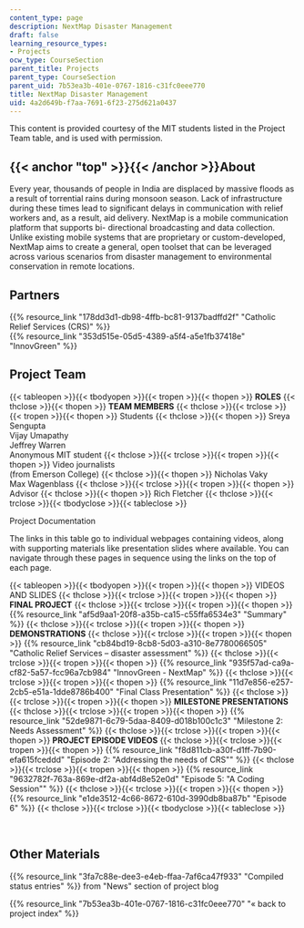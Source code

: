 ```yaml
---
content_type: page
description: NextMap Disaster Management
draft: false
learning_resource_types:
- Projects
ocw_type: CourseSection
parent_title: Projects
parent_type: CourseSection
parent_uid: 7b53ea3b-401e-0767-1816-c31fc0eee770
title: NextMap Disaster Management
uid: 4a2d649b-f7aa-7691-6f23-275d621a0437
---
```

This content is provided courtesy of the MIT students listed in the Project Team table, and is used with permission.

## {{< anchor "top" >}}{{< /anchor >}}About

Every year, thousands of people in India are displaced by massive floods as a result of torrential rains during monsoon season. Lack of infrastructure during these times lead to significant delays in communication with relief workers and, as a result, aid delivery. NextMap is a mobile communication platform that supports bi- directional broadcasting and data collection. Unlike existing mobile systems that are proprietary or custom-developed, NextMap aims to create a general, open toolset that can be leveraged across various scenarios from disaster management to environmental conservation in remote locations.

## Partners

{{% resource_link "178dd3d1-db98-4ffb-bc81-9137badffd2f" "Catholic Relief Services (CRS)" %}}   
{{% resource_link "353d515e-05d5-4389-a5f4-a5e1fb37418e" "InnovGreen" %}}

## Project Team

{{< tableopen >}}{{< tbodyopen >}}{{< tropen >}}{{< thopen >}}
**ROLES**
{{< thclose >}}{{< thopen >}}
**TEAM MEMBERS**
{{< thclose >}}{{< trclose >}}{{< tropen >}}{{< thopen >}}
Students
{{< thclose >}}{{< thopen >}}
Sreya Sengupta   
Vijay Umapathy   
Jeffrey Warren   
Anonymous MIT student
{{< thclose >}}{{< trclose >}}{{< tropen >}}{{< thopen >}}
Video journalists   
(from Emerson College)
{{< thclose >}}{{< thopen >}}
Nicholas Vaky   
Max Wagenblass
{{< thclose >}}{{< trclose >}}{{< tropen >}}{{< thopen >}}
Advisor
{{< thclose >}}{{< thopen >}}
Rich Fletcher
{{< thclose >}}{{< trclose >}}{{< tbodyclose >}}{{< tableclose >}}

Project Documentation

The links in this table go to individual webpages containing videos, along with supporting materials like presentation slides where available. You can navigate through these pages in sequence using the links on the top of each page.

{{< tableopen >}}{{< tbodyopen >}}{{< tropen >}}{{< thopen >}}
VIDEOS AND SLIDES
{{< thclose >}}{{< trclose >}}{{< tropen >}}{{< thopen >}}
**FINAL PROJECT**
{{< thclose >}}{{< trclose >}}{{< tropen >}}{{< thopen >}}
{{% resource_link "af5d9aa1-20f8-a35b-ca15-c55ffa6534e3" "Summary" %}}
{{< thclose >}}{{< trclose >}}{{< tropen >}}{{< thopen >}}
**DEMONSTRATIONS**
{{< thclose >}}{{< trclose >}}{{< tropen >}}{{< thopen >}}
{{% resource_link "cb84bd19-8cb8-5d03-a310-8e7780066505" "Catholic Relief Services – disaster assessment" %}}
{{< thclose >}}{{< trclose >}}{{< tropen >}}{{< thopen >}}
{{% resource_link "935f57ad-ca9a-cf82-5a57-fcc96a7cb984" "InnovGreen - NextMap" %}}
{{< thclose >}}{{< trclose >}}{{< tropen >}}{{< thopen >}}
{{% resource_link "11d7e856-e257-2cb5-e51a-1dde8786b400" "Final Class Presentation" %}}
{{< thclose >}}{{< trclose >}}{{< tropen >}}{{< thopen >}}
**MILESTONE PRESENTATIONS**
{{< thclose >}}{{< trclose >}}{{< tropen >}}{{< thopen >}}
{{% resource_link "52de9871-6c79-5daa-8409-d018b100c1c3" "Milestone 2: Needs Assessment" %}}
{{< thclose >}}{{< trclose >}}{{< tropen >}}{{< thopen >}}
**PROJECT EPISODE VIDEOS**
{{< thclose >}}{{< trclose >}}{{< tropen >}}{{< thopen >}}
{{% resource_link "f8d811cb-a30f-d1ff-7b90-efa615fceddd" "Episode 2: \"Addressing the needs of CRS\"" %}}
{{< thclose >}}{{< trclose >}}{{< tropen >}}{{< thopen >}}
{{% resource_link "9632782f-763a-869e-df2a-abf4d8e52e0d" "Episode 5: \"A Coding Session\"" %}}
{{< thclose >}}{{< trclose >}}{{< tropen >}}{{< thopen >}}
{{% resource_link "e1de3512-4c66-8672-610d-3990db8ba87b" "Episode 6" %}}
{{< thclose >}}{{< trclose >}}{{< tbodyclose >}}{{< tableclose >}}

 

## Other Materials

{{% resource_link "3fa7c88e-dee3-e4eb-ffaa-7af6ca47f933" "Compiled status entries" %}} from "News" section of project blog

{{% resource_link "7b53ea3b-401e-0767-1816-c31fc0eee770" "« back to project index" %}}